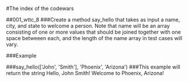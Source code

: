 #The index of the codewars

##001_wttc_8
###Create a method say_hello that takes as input a name, city, and state to welcome a person. Note that name will be an array consisting of one or more values that should be joined together with one space betweeen each, and the length of the name array in test cases will vary.

###Example

###say_hello(['John', 'Smith'], 'Phoenix', 'Arizona')
###This example will return the string Hello, John Smith! Welcome to Phoenix, Arizona!

 